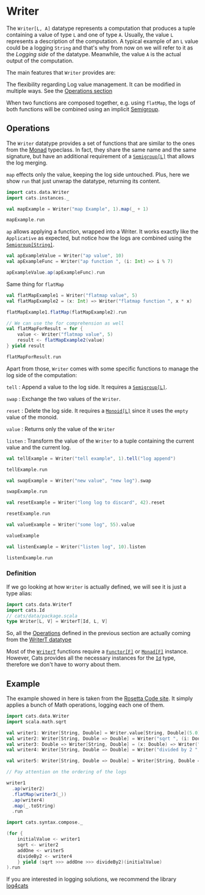 # Writer

The `Writer[L, A]` datatype represents a computation that produces a
tuple containing a value of type `L` and one of type `A`. Usually, the
value `L` represents a description of the computation. A typical
example of an `L` value could be a logging `String` and that's why
from now on we will refer to it as the _Logging side_ of the
datatype. Meanwhile, the value `A` is the actual output of the
computation.

The main features that `Writer` provides are:

The flexibility regarding Log value management. It can be modified in
multiple ways. See the [Operations section](#operations)

When two functions are composed together, e.g. using `flatMap`, the logs
  of both functions will be combined using an implicit
  [Semigroup](../typeclasses/semigroup.md).

## Operations

The `Writer` datatype provides a set of functions that are similar to
the ones from the
[Monad](../typeclasses/monad.md)
typeclass. In fact, they share the same name and the same signature,
but have an additional requirement of a
[`Semigroup[L]`](../typeclasses/semigroup.md)
that allows the log merging.

`map` effects only the value, keeping the log side untouched. Plus, here we show `run`
that just unwrap the datatype, returning its content.

```scala mdoc
import cats.data.Writer
import cats.instances._

val mapExample = Writer("map Example", 1).map(_ + 1)

mapExample.run
```

`ap` allows applying a function, wrapped into a Writer. It works
exactly like the `Applicative` as expected, but notice how the logs
are combined using the [`Semigroup[String]`](../typeclasses/semigroup.md).

```scala mdoc
val apExampleValue = Writer("ap value", 10)
val apExampleFunc = Writer("ap function ", (i: Int) => i % 7)

apExampleValue.ap(apExampleFunc).run
```

Same thing for `flatMap`

```scala mdoc
val flatMapExample1 = Writer("flatmap value", 5)
val flatMapExample2 = (x: Int) => Writer("flatmap function ", x * x)

flatMapExample1.flatMap(flatMapExample2).run

// We can use the for comprehension as well
val flatMapForResult = for {
    value <- Writer("flatmap value", 5)
    result <- flatMapExample2(value)
} yield result

flatMapForResult.run
```

Apart from those, `Writer` comes with some specific functions to manage
the log side of the computation:

`tell`
:  Append a value to the log side. It requires a [`Semigroup[L]`](../typeclasses/semigroup.md).

`swap`
:  Exchange the two values of the `Writer`.

`reset`
:  Delete the log side. It requires a [`Monoid[L]`](../typeclasses/monoid.md) since it uses the `empty` value of the monoid.

`value`
:  Returns only the value of the `Writer`

`listen`
:  Transform the value of the `Writer` to a tuple containing the
   current value and the current log.

```scala mdoc
val tellExample = Writer("tell example", 1).tell("log append")

tellExample.run

val swapExample = Writer("new value", "new log").swap

swapExample.run

val resetExample = Writer("long log to discard", 42).reset

resetExample.run

val valueExample = Writer("some log", 55).value

valueExample

val listenExample = Writer("listen log", 10).listen

listenExample.run

```

### Definition

If we go looking at how `Writer` is actually defined, we will see
it is just a type alias:

```scala mdoc:silent
import cats.data.WriterT
import cats.Id
// cats/data/package.scala
type Writer[L, V] = WriterT[Id, L, V]
```

So, all the [Operations](#operations) defined in the previous section
are actually coming from the [WriterT
datatype](writert.md)

Most of the [`WriterT`](writert.md) functions require a
[`Functor[F]`](../typeclasses/functor.md) or
[`Monad[F]`](../typeclasses/monad.md)
instance. However, Cats provides all the necessary instances for the
[`Id`](id.md) type, therefore
we don't have to worry about them.

## Example

The example showed in here is taken from the [Rosetta Code
site](https://rosettacode.org/wiki/Monads/Writer_monad). It simply
applies a bunch of Math operations, logging each one of them.

```scala mdoc:silent:reset
import cats.data.Writer
import scala.math.sqrt

val writer1: Writer[String, Double] = Writer.value[String, Double](5.0).tell("Initial value ")
val writer2: Writer[String, Double => Double] = Writer("sqrt ", (i: Double) => sqrt(i))
val writer3: Double => Writer[String, Double] = (x: Double) => Writer("add 1 ", x + 1)
val writer4: Writer[String, Double => Double] = Writer("divided by 2 ", (x: Double) => x / 2)

val writer5: Writer[String, Double => Double] = Writer[String, Double => Double](writer3(0).written,(x: Double) => writer3(x).value)
```

```scala mdoc
// Pay attention on the ordering of the logs

writer1
  .ap(writer2)
  .flatMap(writer3(_))
  .ap(writer4)
  .map(_.toString)
  .run

import cats.syntax.compose._

(for {
    initialValue <- writer1
    sqrt <- writer2
    addOne <- writer5
    divideBy2 <- writer4
    } yield (sqrt >>> addOne >>> divideBy2)(initialValue)
).run
```

If you are interested in logging solutions, we recommend the library [log4cats](https://typelevel.org/log4cats/)
